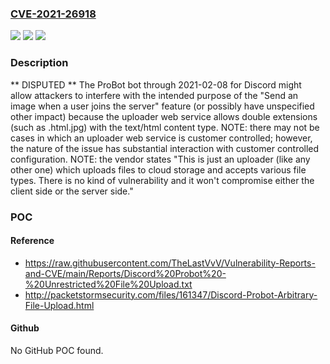 ### [CVE-2021-26918](https://cve.mitre.org/cgi-bin/cvename.cgi?name=CVE-2021-26918)
![](https://img.shields.io/static/v1?label=Product&message=n%2Fa&color=blue)
![](https://img.shields.io/static/v1?label=Version&message=n%2Fa&color=blue)
![](https://img.shields.io/static/v1?label=Vulnerability&message=n%2Fa&color=brighgreen)

### Description

** DISPUTED ** The ProBot bot through 2021-02-08 for Discord might allow attackers to interfere with the intended purpose of the "Send an image when a user joins the server" feature (or possibly have unspecified other impact) because the uploader web service allows double extensions (such as .html.jpg) with the text/html content type. NOTE: there may not be cases in which an uploader web service is customer controlled; however, the nature of the issue has substantial interaction with customer controlled configuration. NOTE: the vendor states "This is just an uploader (like any other one) which uploads files to cloud storage and accepts various file types. There is no kind of vulnerability and it won't compromise either the client side or the server side."

### POC

#### Reference
- https://raw.githubusercontent.com/TheLastVvV/Vulnerability-Reports-and-CVE/main/Reports/Discord%20Probot%20-%20Unrestricted%20File%20Upload.txt
- http://packetstormsecurity.com/files/161347/Discord-Probot-Arbitrary-File-Upload.html

#### Github
No GitHub POC found.

